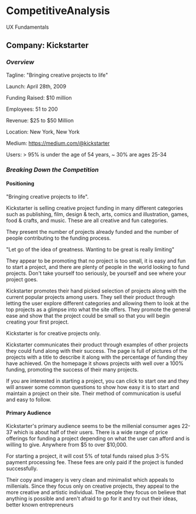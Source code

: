 # CompetitiveAnalysis
UX Fundamentals
## Company: Kickstarter
### *Overview* 
Tagline: "Bringing creative projects to life"

Launch: April 28th, 2009

Funding Raised: $10 million

Employees: 51 to 200

Revenue: $25 to $50 Million

Location: New York, New York

Medium: https://medium.com/@kickstarter

Users: > 95% is under the age of 54 years, ~ 30% are ages 25-34

### *Breaking Down the Competition* 

#### Positioning

"Bringing creative projects to life". 

Kickstarter is selling creative project funding in many different categories such as publishing, film, design & tech, arts, comics and illustration, games, food & crafts, and music. These are all creative and fun categories. 

They present the number of projects already funded and the number of people contributing to the funding process. 

"Let go of the idea of greatness. Wanting to be great is really limiting"

They appear to be promoting that no project is too small, it is easy and fun to start a project, and there are plenty of people in the world looking to fund projects. Don't take yourself too seriously, be yourself and see where your project goes. 

Kickstarter promotes their hand picked selection of projects along with the current popular projects among users. They sell their product through letting the user explore different categories and allowing them to look at the top projects as a glimpse into what the site offers. They promote the general ease and show that the project could be small so that you will begin creating your first project. 

Kickstarter is for creative projects only. 

Kickstarter communicates their product through examples of other projects they could fund along with their success. The page is full of pictures of the projects with a title to describe it along with the percentage of funding they have achieved. On the homepage it shows projects with well over a 100% funding, promoting the success of their many projects. 

If you are interested in starting a project, you can click to start one and they will answer some common questions to show how easy it is to start and maintain a project on their site. Their method of communication is useful and easy to follow. 

#### Primary Audience

Kickstarter's primary audience seems to be the millenial consumer ages 22-37 which is about half of their users. There is a wide range of price offerings for funding a project depending on what the user can afford and is willing to give. Anywhere from $5 to over $10,000. 

For starting a project, it will cost 5% of total funds raised plus 3-5% payment processing fee. These fees are only paid if the project is funded successfully. 

Their copy and imagery is very clean and minimalist which appeals to millenials. Since they focus only on creative projects, they appeal to the more creative and artistic individual. The people they focus on believe that anything is possible and aren't afraid to go for it and try out their ideas, better known entrepreneurs 


